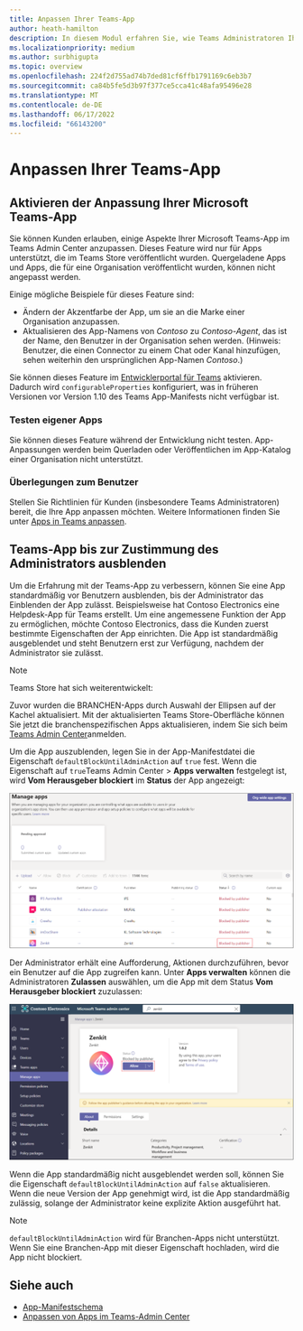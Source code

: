 ```yaml
---
title: Anpassen Ihrer Teams-App
author: heath-hamilton
description: In diesem Modul erfahren Sie, wie Teams Administratoren Ihre Teams-App für ihre Organisation anpassen und Teams App ausblenden können, bis der Administrator dies genehmigt.
ms.localizationpriority: medium
ms.author: surbhigupta
ms.topic: overview
ms.openlocfilehash: 224f2d755ad74b7ded81cf6ffb1791169c6eb3b7
ms.sourcegitcommit: ca84b5fe5d3b97f377ce5cca41c48afa95496e28
ms.translationtype: MT
ms.contentlocale: de-DE
ms.lasthandoff: 06/17/2022
ms.locfileid: "66143200"
---
```

# <a name="customize-your-teams-app"></a>Anpassen Ihrer Teams-App

## <a name="enable-your-microsoft-teams-app-to-be-customized"></a>Aktivieren der Anpassung Ihrer Microsoft Teams-App

Sie können Kunden erlauben, einige Aspekte Ihrer Microsoft Teams-App im Teams Admin Center anzupassen. Dieses Feature wird nur für Apps unterstützt, die im Teams Store veröffentlicht wurden. Quergeladene Apps und Apps, die für eine Organisation veröffentlicht wurden, können nicht angepasst werden.

Einige mögliche Beispiele für dieses Feature sind:

* Ändern der Akzentfarbe der App, um sie an die Marke einer Organisation anzupassen.
* Aktualisieren des App-Namens von *Contoso* zu *Contoso-Agent*, das ist der Name, den Benutzer in der Organisation sehen werden. (Hinweis: Benutzer, die einen Connector zu einem Chat oder Kanal hinzufügen, sehen weiterhin den ursprünglichen App-Namen *Contoso*.)

Sie können dieses Feature im [Entwicklerportal für Teams](https://dev.teams.microsoft.com/home) aktivieren. Dadurch wird `configurableProperties` konfiguriert, was in früheren Versionen vor Version 1.10 des Teams App-Manifests nicht verfügbar ist.

### <a name="test-your-app"></a>Testen eigener Apps

Sie können dieses Feature während der Entwicklung nicht testen. App-Anpassungen werden beim Querladen oder Veröffentlichen im App-Katalog einer Organisation nicht unterstützt.

### <a name="user-considerations"></a>Überlegungen zum Benutzer

Stellen Sie Richtlinien für Kunden (insbesondere Teams Administratoren) bereit, die Ihre App anpassen möchten. Weitere Informationen finden Sie unter [Apps in Teams anpassen](/MicrosoftTeams/customize-apps).

## <a name="hide-teams-app-until-admin-approves"></a>Teams-App bis zur Zustimmung des Administrators ausblenden

Um die Erfahrung mit der Teams-App zu verbessern, können Sie eine App standardmäßig vor Benutzern ausblenden, bis der Administrator das Einblenden der App zulässt. Beispielsweise hat Contoso Electronics eine Helpdesk-App für Teams erstellt. Um eine angemessene Funktion der App zu ermöglichen, möchte Contoso Electronics, dass die Kunden zuerst bestimmte Eigenschaften der App einrichten. Die App ist standardmäßig ausgeblendet und steht Benutzern erst zur Verfügung, nachdem der Administrator sie zulässt.

> [!NOTE]
> Teams Store hat sich weiterentwickelt:
> 
> Zuvor wurden die BRANCHEN-Apps durch Auswahl der Ellipsen auf der Kachel aktualisiert. Mit der aktualisierten Teams Store-Oberfläche können Sie jetzt die branchenspezifischen Apps aktualisieren, indem Sie sich beim [Teams Admin Center](https://admin.teams.microsoft.com)anmelden.

Um die App auszublenden, legen Sie in der App-Manifestdatei die Eigenschaft `defaultBlockUntilAdminAction` auf `true` fest. Wenn die Eigenschaft auf `true`Teams Admin Center > **Apps verwalten** festgelegt ist, wird **Vom Herausgeber blockiert** im **Status** der App angezeigt:

![Vom Herausgeber blockierte Apps verwalten](../../assets/images/apps-in-meetings/manageappsblockedapps.png)

Der Administrator erhält eine Aufforderung, Aktionen durchzuführen, bevor ein Benutzer auf die App zugreifen kann. Unter **Apps verwalten** können die Administratoren **Zulassen** auswählen, um die App mit dem Status **Vom Herausgeber blockiert** zuzulassen:

![Verwalten von Apps](../../assets/images/apps-in-meetings/manageapp.png)

Wenn die App standardmäßig nicht ausgeblendet werden soll, können Sie die Eigenschaft `defaultBlockUntilAdminAction` auf `false` aktualisieren. Wenn die neue Version der App genehmigt wird, ist die App standardmäßig zulässig, solange der Administrator keine explizite Aktion ausgeführt hat.

> [!NOTE]
> `defaultBlockUntilAdminAction` wird für Branchen-Apps nicht unterstützt. Wenn Sie eine Branchen-App mit dieser Eigenschaft hochladen, wird die App nicht blockiert.

## <a name="see-also"></a>Siehe auch

* [App-Manifestschema](/microsoftteams/platform/resources/schema/manifest-schema)
* [Anpassen von Apps im Teams-Admin Center](/MicrosoftTeams/customize-apps)